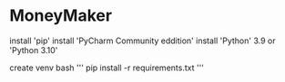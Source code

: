 # MoneyMaker

install 'pip'
install 'PyCharm Community eddition'
install 'Python' 3.9 or 'Python 3.10'

create venv
bash '''
pip install -r requirements.txt
'''

